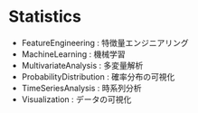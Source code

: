 # Statistics

- FeatureEngineering : 特徴量エンジニアリング
- MachineLearning : 機械学習
- MultivariateAnalysis : 多変量解析
- ProbabilityDistribution : 確率分布の可視化
- TimeSeriesAnalysis : 時系列分析
- Visualization : データの可視化
